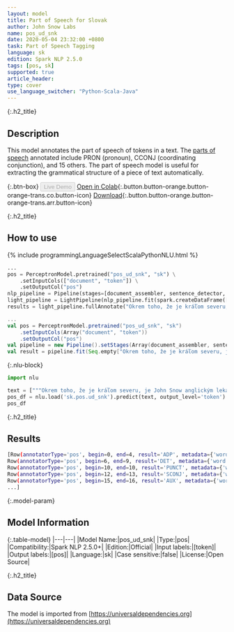```yaml
---
layout: model
title: Part of Speech for Slovak
author: John Snow Labs
name: pos_ud_snk
date: 2020-05-04 23:32:00 +0800
task: Part of Speech Tagging
language: sk
edition: Spark NLP 2.5.0
tags: [pos, sk]
supported: true
article_header:
type: cover
use_language_switcher: "Python-Scala-Java"
---
```


{:.h2_title}
## Description
This model annotates the part of speech of tokens in a text. The [parts of speech](https://universaldependencies.org/u/pos/) annotated include PRON (pronoun), CCONJ (coordinating conjunction), and 15 others. The part of speech model is useful for extracting the grammatical structure of a piece of text automatically.

{:.btn-box}
<button class="button button-orange" disabled>Live Demo</button>
[Open in Colab](https://githubtocolab.com/JohnSnowLabs/spark-nlp-workshop/blob/2da56c087da53a2fac1d51774d49939e05418e57/tutorials/Certification_Trainings/Public/6.Playground_DataFrames.ipynb){:.button.button-orange.button-orange-trans.co.button-icon}
[Download](https://s3.amazonaws.com/auxdata.johnsnowlabs.com/public/models/pos_ud_snk_sk_2.5.0_2.4_1588622627281.zip){:.button.button-orange.button-orange-trans.arr.button-icon}

{:.h2_title}
## How to use 

<div class="tabs-box" markdown="1">

{% include programmingLanguageSelectScalaPythonNLU.html %}

```python
...
pos = PerceptronModel.pretrained("pos_ud_snk", "sk") \
    .setInputCols(["document", "token"]) \
    .setOutputCol("pos")
nlp_pipeline = Pipeline(stages=[document_assembler, sentence_detector, tokenizer, pos])
light_pipeline = LightPipeline(nlp_pipeline.fit(spark.createDataFrame([['']]).toDF("text")))
results = light_pipeline.fullAnnotate("Okrem toho, že je kráľom severu, je John Snow anglickým lekárom a lídrom vo vývoji anestézie a lekárskej hygieny.")
```

```scala
...
val pos = PerceptronModel.pretrained("pos_ud_snk", "sk")
    .setInputCols(Array("document", "token"))
    .setOutputCol("pos")
val pipeline = new Pipeline().setStages(Array(document_assembler, sentence_detector, tokenizer, pos))
val result = pipeline.fit(Seq.empty["Okrem toho, že je kráľom severu, je John Snow anglickým lekárom a lídrom vo vývoji anestézie a lekárskej hygieny."].toDS.toDF("text")).transform(data)
```

{:.nlu-block}
```python
import nlu

text = ["""Okrem toho, že je kráľom severu, je John Snow anglickým lekárom a lídrom vo vývoji anestézie a lekárskej hygieny."""]
pos_df = nlu.load('sk.pos.ud_snk').predict(text, output_level='token')
pos_df
```

</div>

{:.h2_title}
## Results

```bash
[Row(annotatorType='pos', begin=0, end=4, result='ADP', metadata={'word': 'Okrem'}),
Row(annotatorType='pos', begin=6, end=9, result='DET', metadata={'word': 'toho'}),
Row(annotatorType='pos', begin=10, end=10, result='PUNCT', metadata={'word': ','}),
Row(annotatorType='pos', begin=12, end=13, result='SCONJ', metadata={'word': 'že'}),
Row(annotatorType='pos', begin=15, end=16, result='AUX', metadata={'word': 'je'}),
...]
```

{:.model-param}
## Model Information

{:.table-model}
|---|---|
|Model Name:|pos_ud_snk|
|Type:|pos|
|Compatibility:|Spark NLP 2.5.0+|
|Edition:|Official|
|Input labels:|[token]|
|Output labels:|[pos]|
|Language:|sk|
|Case sensitive:|false|
|License:|Open Source|

{:.h2_title}
## Data Source
The model is imported from [https://universaldependencies.org](https://universaldependencies.org)